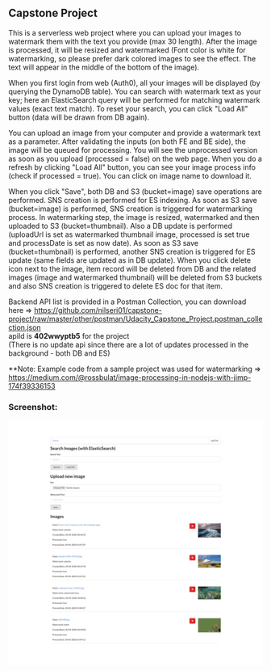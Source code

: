 ## Capstone Project

This is a serverless web project where you can upload your images to watermark them with the text you provide (max 30 length).
After the image is processed, it will be resized and watermarked (Font color is white for watermarking, so please prefer dark colored images to see the effect. The text will appear in the middle of the bottom of the image).

When you first login from web (Auth0), all your images will be displayed (by querying the DynamoDB table).
You can search with watermark text as your key; here an ElasticSearch query will be performed for matching watermark values (exact text match).
To reset your search, you can click "Load All" button (data will be drawn from DB again).

You can upload an image from your computer and provide a watermark text as a parameter. After validating the inputs (on both FE and BE side), the image will be queued for processing. You will see the unprocessed version as soon as you upload (processed = false) on the web page. When you do a refresh by clicking "Load All" button, you can see your image process info (check if processed = true). You can click on image name to download it.

When you click "Save", both DB and S3 (bucket=image) save operations are performed. SNS creation is performed for ES indexing.
As soon as S3 save (bucket=image) is performed, SNS creation is triggered for watermarking process. 
In watermarking step, the image is resized, watermarked and then uploaded to S3 (bucket=thumbnail). Also a DB update is performed (uploadUrl is set as watermarked thumbnail image, processed is set true and processDate is set as now date).
As soon as S3 save (bucket=thumbnail) is performed, another SNS creation is triggered for ES update (same fields are updated as in DB update).
When you click delete icon next to the image, item record will be deleted from DB and the related images (image and watermarked thumbnail) will be deleted from S3 buckets and also SNS creation is triggered to delete ES doc for that item.

Backend API list is provided in a Postman Collection, you can download here => https://github.com/nilseri01/capstone-project/raw/master/other/postman/Udacity_Capstone_Project.postman_collection.json  
apiId is <b>402wwyptb5</b> for the project  
(There is no update api since there are a lot of updates processed in the background - both DB and ES)

**Note: Example code from a sample project was used for watermarking => https://medium.com/@rossbulat/image-processing-in-nodejs-with-jimp-174f39336153

### Screenshot:
![web page](https://github.com/nilseri01/capstone-project/raw/master/other/screenshots/screenshot.png)